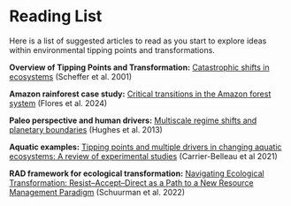 # Reading List
Here is a list of suggested articles to read as you start to explore ideas within environmental tipping points and transformations.

**Overview of Tipping Points and Transformation:** [Catastrophic shifts in ecosystems](https://www.nature.com/articles/35098000) (Scheffer et al. 2001)

**Amazon rainforest case study:** [Critical transitions in the Amazon forest system](https://www.nature.com/articles/s41586-023-06970-0) (Flores et al. 2024) 

**Paleo perspective and human drivers:** [Multiscale regime shifts and planetary boundaries](https://www.cell.com/trends/ecology-evolution/abstract/S0169-5347(13)00141-9) (Hughes et al. 2013)

**Aquatic examples:** [Tipping points and multiple drivers in changing aquatic ecosystems: A review of experimental studies](https://aslopubs.onlinelibrary.wiley.com/doi/full/10.1002/lno.11978) (Carrier-Belleau et al 2021)

**RAD framework for ecological transformation:** [Navigating Ecological Transformation: Resist–Accept–Direct as a Path to a New Resource Management Paradigm](https://academic.oup.com/bioscience/article/72/1/16/6429752?login=false) (Schuurman et al. 2022)



